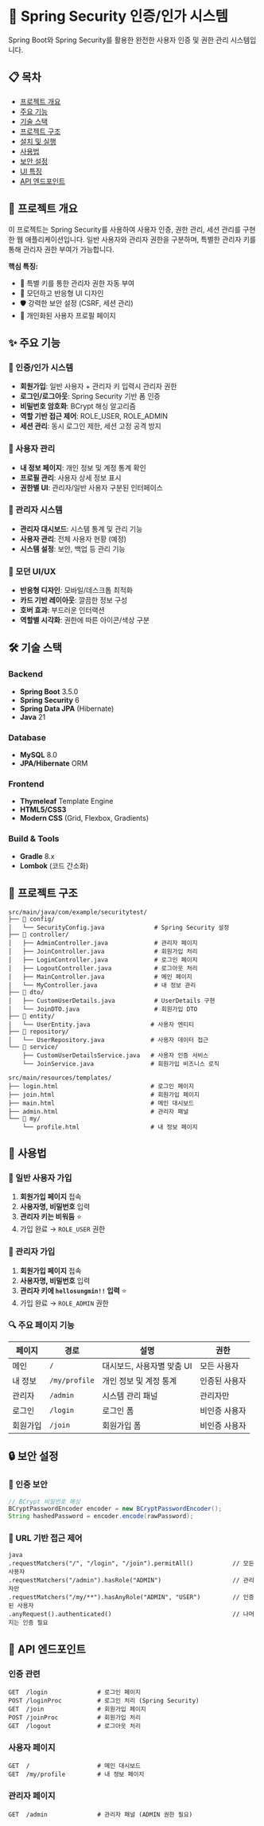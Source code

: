 # 🔐 Spring Security 인증/인가 시스템

Spring Boot와 Spring Security를 활용한 완전한 사용자 인증 및 권한 관리 시스템입니다.

## 📋 목차

- [프로젝트 개요](#-프로젝트-개요)
- [주요 기능](#-주요-기능)
- [기술 스택](#-기술-스택)
- [프로젝트 구조](#-프로젝트-구조)
- [설치 및 실행](#-설치-및-실행)
- [사용법](#-사용법)
- [보안 설정](#-보안-설정)
- [UI 특징](#-ui-특징)
- [API 엔드포인트](#-api-엔드포인트)

## 🚀 프로젝트 개요

이 프로젝트는 Spring Security를 사용하여 사용자 인증, 권한 관리, 세션 관리를 구현한 웹 애플리케이션입니다. 일반 사용자와 관리자 권한을 구분하며, 특별한 관리자 키를 통해 관리자 권한 부여가 가능합니다.

**핵심 특징:**
- 🔑 특별 키를 통한 관리자 권한 자동 부여
- 🎨 모던하고 반응형 UI 디자인
- 🛡️ 강력한 보안 설정 (CSRF, 세션 관리)
- 👤 개인화된 사용자 프로필 페이지

## ✨ 주요 기능

### 🔐 인증/인가 시스템
- **회원가입**: 일반 사용자 + 관리자 키 입력시 관리자 권한
- **로그인/로그아웃**: Spring Security 기반 폼 인증
- **비밀번호 암호화**: BCrypt 해싱 알고리즘
- **역할 기반 접근 제어**: ROLE_USER, ROLE_ADMIN
- **세션 관리**: 동시 로그인 제한, 세션 고정 공격 방지

### 👤 사용자 관리
- **내 정보 페이지**: 개인 정보 및 계정 통계 확인
- **프로필 관리**: 사용자 상세 정보 표시
- **권한별 UI**: 관리자/일반 사용자 구분된 인터페이스

### 👑 관리자 시스템
- **관리자 대시보드**: 시스템 통계 및 관리 기능
- **사용자 관리**: 전체 사용자 현황 (예정)
- **시스템 설정**: 보안, 백업 등 관리 기능

### 🎨 모던 UI/UX
- **반응형 디자인**: 모바일/데스크톱 최적화
- **카드 기반 레이아웃**: 깔끔한 정보 구성
- **호버 효과**: 부드러운 인터랙션
- **역할별 시각화**: 권한에 따른 아이콘/색상 구분

## 🛠 기술 스택

### Backend
- **Spring Boot** 3.5.0
- **Spring Security** 6
- **Spring Data JPA** (Hibernate)
- **Java** 21

### Database
- **MySQL** 8.0
- **JPA/Hibernate** ORM

### Frontend
- **Thymeleaf** Template Engine
- **HTML5/CSS3**
- **Modern CSS** (Grid, Flexbox, Gradients)

### Build & Tools
- **Gradle** 8.x
- **Lombok** (코드 간소화)

## 📁 프로젝트 구조

```
src/main/java/com/example/securitytest/
├── 📁 config/
│   └── SecurityConfig.java              # Spring Security 설정
├── 📁 controller/
│   ├── AdminController.java             # 관리자 페이지
│   ├── JoinController.java              # 회원가입 처리
│   ├── LoginController.java             # 로그인 페이지
│   ├── LogoutController.java            # 로그아웃 처리
│   ├── MainController.java              # 메인 페이지
│   └── MyController.java                # 내 정보 관리
├── 📁 dto/
│   ├── CustomUserDetails.java           # UserDetails 구현
│   └── JoinDTO.java                     # 회원가입 DTO
├── 📁 entity/
│   └── UserEntity.java                 # 사용자 엔티티
├── 📁 repository/
│   └── UserRepository.java             # 사용자 데이터 접근
└── 📁 service/
    ├── CustomUserDetailsService.java   # 사용자 인증 서비스
    └── JoinService.java                # 회원가입 비즈니스 로직

src/main/resources/templates/
├── login.html                          # 로그인 페이지
├── join.html                           # 회원가입 페이지
├── main.html                           # 메인 대시보드
├── admin.html                          # 관리자 패널
└── 📁 my/
    └── profile.html                    # 내 정보 페이지
```



## 📖 사용법

### 👤 일반 사용자 가입
1. **회원가입 페이지** 접속
2. **사용자명, 비밀번호** 입력
3. **관리자 키는 비워둠** ⭐
4. 가입 완료 → `ROLE_USER` 권한

### 👑 관리자 가입
1. **회원가입 페이지** 접속
2. **사용자명, 비밀번호** 입력
3. **관리자 키에 `hellosungmin!!` 입력** ⭐
4. 가입 완료 → `ROLE_ADMIN` 권한

### 🔍 주요 페이지 기능

| 페이지 | 경로 | 설명 | 권한 |
|--------|------|------|------|
| 메인 | `/` | 대시보드, 사용자별 맞춤 UI | 모든 사용자 |
| 내 정보 | `/my/profile` | 개인 정보 및 계정 통계 | 인증된 사용자 |
| 관리자 | `/admin` | 시스템 관리 패널 | 관리자만 |
| 로그인 | `/login` | 로그인 폼 | 비인증 사용자 |
| 회원가입 | `/join` | 회원가입 폼 | 비인증 사용자 |

## 🔒 보안 설정

### 🔐 인증 보안
```java
// BCrypt 비밀번호 해싱
BCryptPasswordEncoder encoder = new BCryptPasswordEncoder();
String hashedPassword = encoder.encode(rawPassword);
```


### 🚪 URL 기반 접근 제어
```
java
.requestMatchers("/", "/login", "/join").permitAll()           // 모든 사용자
.requestMatchers("/admin").hasRole("ADMIN")                    // 관리자만
.requestMatchers("/my/**").hasAnyRole("ADMIN", "USER")         // 인증된 사용자
.anyRequest().authenticated()                                  // 나머지는 인증 필요
```



## 🔗 API 엔드포인트

### 인증 관련
```http
GET  /login              # 로그인 페이지
POST /loginProc          # 로그인 처리 (Spring Security)
GET  /join               # 회원가입 페이지  
POST /joinProc           # 회원가입 처리
GET  /logout             # 로그아웃 처리
```

### 사용자 페이지
```http
GET  /                   # 메인 대시보드
GET  /my/profile         # 내 정보 페이지
```

### 관리자 페이지
```http
GET  /admin              # 관리자 패널 (ADMIN 권한 필요)
```




